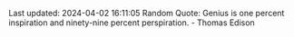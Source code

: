 Last updated: 2024-04-02 16:11:05
Random Quote: Genius is one percent inspiration and ninety-nine percent perspiration. - Thomas Edison